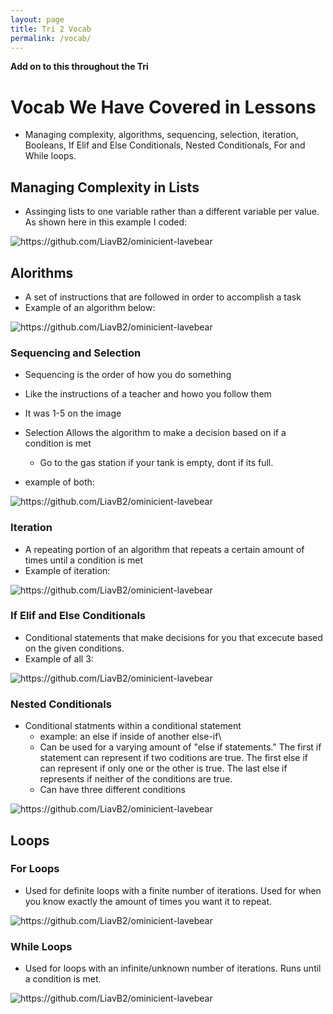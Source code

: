 ```yaml
---
layout: page
title: Tri 2 Vocab
permalink: /vocab/
---
```


**Add on to this throughout the Tri**

# Vocab We Have Covered in Lessons
- Managing complexity, algorithms, sequencing, selection, iteration, Booleans, If Elif and Else Conditionals, Nested Conditionals, For and While loops.

## Managing Complexity in Lists

- Assinging lists to one variable rather than a different variable per value. As shown here in this example I coded: 

![]({{site.baseurl}}/images/vocab1.png "https://github.com/LiavB2/ominicient-lavebear")

## Alorithms
 - A set of instructions that are followed in order to accomplish a task
 - Example of an algorithm below:

 ![]({{site.baseurl}}/images/vocab3.png "https://github.com/LiavB2/ominicient-lavebear")


### Sequencing and Selection
- Sequencing is the order of how you do something 
-   Like the instructions of a teacher and howo you follow them
-   It was 1-5 on the image 
- Selection Allows the algorithm to make a decision based on if a condition is met
    - Go to the gas station if your tank is empty, dont if its full.

- example of both:

 ![]({{site.baseurl}}/images/amay1.png "https://github.com/LiavB2/ominicient-lavebear")
 
### Iteration
- A repeating portion of an algorithm that repeats a certain amount of times until a condition is met
- Example of iteration:

![]({{site.baseurl}}/images/tyo3.png "https://github.com/LiavB2/ominicient-lavebear")

### If Elif and Else Conditionals
- Conditional statements that make decisions for you that excecute based on the given conditions.
- Example of all 3:

 ![]({{site.baseurl}}/images/amm1.png "https://github.com/LiavB2/ominicient-lavebear")

### Nested Conditionals
- Conditional statments within a conditional statement
    - example: an else if inside of another else-if\
    - Can be used for a varying amount of "else if statements." The first if statement can represent if two coditions are true. The first else if can represent if only one or the other is true. The last else if represents if neither of the conditions are true.
    - Can have three different conditions

![]({{site.baseurl}}/images/nestedc.png "https://github.com/LiavB2/ominicient-lavebear")

## Loops

### For Loops
- Used for definite loops with a finite number of iterations. Used for when you know exactly the amount of times you want it to repeat.

![]({{site.baseurl}}/images/vocab2.png "https://github.com/LiavB2/ominicient-lavebear")

### While Loops
- Used for loops with an infinite/unknown number of iterations. Runs until a condition is met. 

![]({{site.baseurl}}/images/tyo5.png "https://github.com/LiavB2/ominicient-lavebear")